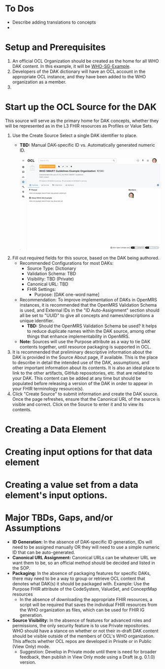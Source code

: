 # To Dos

* Describe adding translations to concepts
* 

# Setup and Prerequisites

1. An official OCL Organization should be created as the home for all WHO DAK content. In this example, it will be [WHO-SG-Example](https://app.staging.openconceptlab.org/#/orgs/WHO-SG-Example/sources/).
2. Developers of the DAK dictionary will have an OCL account in the appropriate OCL instance, and they have been added to the WHO organization as a member.
3. 

# Start up the OCL Source for the DAK

This source will serve as the primary home for DAK concepts, whether they will be represented as in the L3 FHIR resources as Profiles or Value Sets.

1. Use the Create Source Select a single DAK identifier to place.
   * **TBD:** Manual DAK-specific ID vs. Automatically generated numeric ID.

     ![1723231674729](image/Terminology-Management-Guide/1723231674729.png)
2. Fill out required fields for this source, based on the DAK being authored.
   * Recommended Configurations for most DAKs:
     * Source Type: Dictionary
     * Validation Schema: TBD
     * Visibility: TBD (Private)
     * Canonical URL: TBD
     * FHIR Settings:
       * Purpose: [DAK one-word name]
   * Recommendation: To improve implementation of DAKs in OpenMRS instances, it is recommended that the OpenMRS Validation Schema is used, and External IDs in the "ID Auto-Assignment" section should all be set to "UUID" to give all concepts and names/descriptions a unique identifier.
     * **TBD:** Should the OpenMRS Validation Schema be used? It helps to reduce duplicate names within the DAK source, among other things that enhance implementability in OpenMRS.
   * **Note:** Sources will use the Purpose attribute as a way to tie DAK contents together, until resource packaging is supported in OCL.
3. It is recommended that preliminary descriptive information about the DAK is provided in the Source About page, if available. This is the place to describe in detail the intended use of the DAK, assumptions, and other important information about its contents. It is also an ideal place to link to the other artifacts, GitHub reposotories, etc. that are related to your DAK. This content can be added at any time but should be populated before releasing a version of the DAK in order to appear in your FHIR terminology resource(s).
4. Click "Create Source" to submit information and create the DAK source. Once the page refreshes, ensure that the Canonical URL of the source is visible and correct. Click on the Source to enter it and to view its contents.


# Creating a Data Element


# Creating input options for that data element


# Creating a value set from a data element's input options.

# Major TBDs, Gaps, and/or Assumptions

* **ID Generation:** In the absence of DAK-specific ID generation, IDs will need to be assigned manually OR they will need to use a simple numeric ID that can be auto-generated.
* **Canonical URL Assignment:** Canonical URLs can be whatever URL we want them to be, so an official method should be decided and listed in the SOP.
* **Packaging:** In the absence of packaging features for specific DAKs, there may need to be a way to group or retrieve OCL content that denotes what DAK(s) it should be packaged with. Example: Use the Purpose FHIR attribute of the CodeSystem, ValueSet, and ConceptMap resources
  * In the absence of downloading the appropriate FHIR resources, a script will be required that saves the individual FHIR resources from the WHO organization as files, which can be used for FHIR IG generation.
* **Source Visibility:** In the absence of features for advanced roles and permissions, the only security feature is to use Private repositories. WHO should have a stance on whether or not their in-draft DAK content should be visible outside of the members of OCL's WHO organization. This affects whether OCL repos are developed in Private or in Public (View Only) mode.
  * Suggestion: Develop in Private mode until there is need for broader feedback, then publish in View Only mode using a Draft (e.g. 0.1.0) version.
